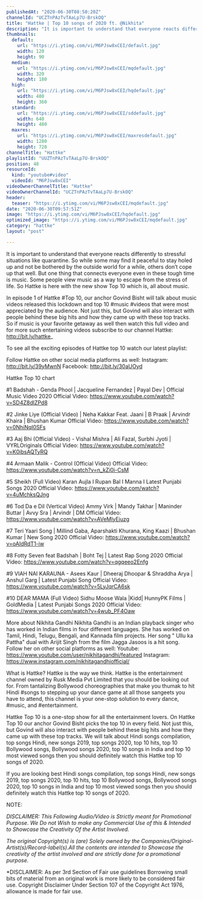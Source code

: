 ```yaml
---
publishedAt: "2020-06-30T08:50:20Z"
channelId: "UCZTnPAzTvTAaLp7U-BrskOQ"
title: "Hattke | Top 10 songs of 2020 ft. @Nikhita"
description: "It is important to understand that everyone reacts differently to stressful situations like quarantine. So while some may find it peaceful to stay holed up and not be bothered by the outside world for a while, others don’t cope up that well. But one thing that connects everyone even in these tough time is music. Some people view music as a way to escape from the stress of life. So Hattke is here with the new show Top 10 which is, all about music.\n\nIn episode 1 of Hattke #Top 10, our anchor Govind Bisht will talk about music videos released this lockdown and top 10 #music #videos that were most appreciated by the audience. Not just this, but Govind will also interact with people behind these big hits and how they came up with these top tracks. So if music is your favorite getaway as well then watch this full video and for more such entertaining videos subscribe to our channel Hattke: http://bit.ly/hattke_\n\nTo see all the exciting episodes of Hattke top 10 watch our latest playlist:\n\nFollow Hattke on other social media platforms as well: Instagram: http://bit.ly/39yMwnN Facebook: http://bit.ly/30aUOyd\n\nHattke Top 10 chart\n\n#1 Badshah - Genda Phool | Jacqueline Fernandez | Payal Dev | Official Music Video 2020\nOfficial Video: https://www.youtube.com/watch?v=SD4Z8dlZPd8\n\n#2 Jinke Liye (Official Video) | Neha Kakkar Feat. Jaani | B Praak | Arvindr Khaira | Bhushan Kumar\nOfficial Video: https://www.youtube.com/watch?v=0NhiNqI0SFs\n\n#3 Aaj Bhi (Official Video) - Vishal Mishra | Ali Fazal, Surbhi Jyoti | VYRLOriginals\nOfficial Video: https://www.youtube.com/watch?v=K0ibsAQTyRQ\n\n#4 Armaan Malik - Control (Official Video)\nOfficial Video: https://www.youtube.com/watch?v=n_kZi0i-CsM\n\n#5 Sheikh (Full Video) Karan Aujla I Rupan Bal I Manna I Latest Punjabi Songs 2020\nOfficial Video: https://www.youtube.com/watch?v=4uMchksQJng\n\n#6 Tod Da e Dil (Vertical Video) Ammy Virk | Mandy Takhar | Maninder Buttar | Avvy Sra | Arvindr | DM\nOfficial Video: https://www.youtube.com/watch?v=AVeMlyEjuzg\n\n#7 Teri Yaari Song | Millind Gaba, Aparshakti Khurana, King Kaazi | Bhushan Kumar | New Song 2020\nOfficial Video: https://www.youtube.com/watch?v=oAIdRdT1-iw\n\n#8 Fotty Seven feat Badshah | Boht Tej | Latest Rap Song 2020\nOfficial Video: https://www.youtube.com/watch?v=qgqeeo2Enfg\n\n#9 VIAH NAI KARAUNA - Asees Kaur | Dheeraj Dhoopar & Shraddha Arya | Anshul Garg | Latest Punjabi Song\nOfficial Video: https://www.youtube.com/watch?v=5LyJqrCA6sk\n\n#10 DEAR MAMA (Full Video) Sidhu Moose Wala |Kidd| HunnyPK Films | GoldMedia | Latest Punjabi Songs 2020\nOfficial Video: https://www.youtube.com/watch?v=4wub_PF4Oaw\n\nMore about Nikhita Gandhi\nNikhita Gandhi is an Indian playback singer who has worked in Indian films in four different languages. She has worked on Tamil, Hindi, Telugu, Bengali, and Kannada film projects. Her song \" Ullu ka Pattha\" dual with Arijit Singh from the film Jagga Jasoos is a hit song. Follow her on other social platforms as well: Youtube: https://www.youtube.com/user/nikhitagandhi/featured Instagram: https://www.instagram.com/nikhitagandhiofficial/\n\nWhat is Hattke? Hattke is the way we think. Hattke is the entertainment channel owned by Rusk Media Pvt Limited that you should be looking out for. From tantalizing Bollywood choreographies that make you thumak to hit Hindi #songs to stepping up your dance game at all those sangeets you have to attend, this channel is your one-stop solution to every dance, #music, and #entertainment. \n\nHattke Top 10 is a one-stop show for all the entertainment lovers. On Hattke Top 10 our anchor Govind Bisht picks the top 10 in every field. Not just this, but Govind will also interact with people behind these big hits and how they came up with these top tracks. We will talk about Hindi songs compilation, top songs Hindi, new songs 2019, top songs 2020, top 10 hits, top 10 Bollywood songs, Bollywood songs 2020, top 10 songs in India and top 10 most viewed songs then you should definitely watch this Hattke top 10 songs of 2020.\n\nIf you are looking best Hindi songs compilation, top songs Hindi, new songs 2019, top songs 2020, top 10 hits, top 10 Bollywood songs, Bollywood songs 2020, top 10 songs in India and top 10 most viewed songs then you should definitely watch this Hattke top 10 songs of 2020.\n  \nNOTE:\n\n*DISCLAIMER: This Following Audio/Video is Strictly meant for Promotional Purpose. We Do not Wish to make any Commercial Use of this & Intended to Showcase the Creativity Of the Artist Involved.*\n\n*The original Copyright(s) is (are) Solely owned by the Companies/Original-Artist(s)/Record-label(s).All the contents are intended to Showcase the creativity of the artist involved and are strictly done for a promotional purpose.*\n\n*DISCLAIMER: As per 3rd Section of Fair use guidelines Borrowing small bits of material from an original work is more likely to be considered fair use. Copyright Disclaimer Under Section 107 of the Copyright Act 1976, allowance is made for fair use."
thumbnails:
  default:
    url: "https://i.ytimg.com/vi/M6PJsw8xCEI/default.jpg"
    width: 120
    height: 90
  medium:
    url: "https://i.ytimg.com/vi/M6PJsw8xCEI/mqdefault.jpg"
    width: 320
    height: 180
  high:
    url: "https://i.ytimg.com/vi/M6PJsw8xCEI/hqdefault.jpg"
    width: 480
    height: 360
  standard:
    url: "https://i.ytimg.com/vi/M6PJsw8xCEI/sddefault.jpg"
    width: 640
    height: 480
  maxres:
    url: "https://i.ytimg.com/vi/M6PJsw8xCEI/maxresdefault.jpg"
    width: 1280
    height: 720
channelTitle: "Hattke"
playlistId: "UUZTnPAzTvTAaLp7U-BrskOQ"
position: 48
resourceId:
  kind: "youtube#video"
  videoId: "M6PJsw8xCEI"
videoOwnerChannelTitle: "Hattke"
videoOwnerChannelId: "UCZTnPAzTvTAaLp7U-BrskOQ"
header:
  teaser: "https://i.ytimg.com/vi/M6PJsw8xCEI/mqdefault.jpg"
date: "2020-06-30T09:57:51Z"
image: "https://i.ytimg.com/vi/M6PJsw8xCEI/hqdefault.jpg"
optimized_image: "https://i.ytimg.com/vi/M6PJsw8xCEI/mqdefault.jpg"
category: "hattke"
layout: "post"

---
```

It is important to understand that everyone reacts differently to stressful situations like quarantine. So while some may find it peaceful to stay holed up and not be bothered by the outside world for a while, others don’t cope up that well. But one thing that connects everyone even in these tough time is music. Some people view music as a way to escape from the stress of life. So Hattke is here with the new show Top 10 which is, all about music.

In episode 1 of Hattke #Top 10, our anchor Govind Bisht will talk about music videos released this lockdown and top 10 #music #videos that were most appreciated by the audience. Not just this, but Govind will also interact with people behind these big hits and how they came up with these top tracks. So if music is your favorite getaway as well then watch this full video and for more such entertaining videos subscribe to our channel Hattke: http://bit.ly/hattke_

To see all the exciting episodes of Hattke top 10 watch our latest playlist:

Follow Hattke on other social media platforms as well: Instagram: http://bit.ly/39yMwnN Facebook: http://bit.ly/30aUOyd

Hattke Top 10 chart

#1 Badshah - Genda Phool | Jacqueline Fernandez | Payal Dev | Official Music Video 2020
Official Video: https://www.youtube.com/watch?v=SD4Z8dlZPd8

#2 Jinke Liye (Official Video) | Neha Kakkar Feat. Jaani | B Praak | Arvindr Khaira | Bhushan Kumar
Official Video: https://www.youtube.com/watch?v=0NhiNqI0SFs

#3 Aaj Bhi (Official Video) - Vishal Mishra | Ali Fazal, Surbhi Jyoti | VYRLOriginals
Official Video: https://www.youtube.com/watch?v=K0ibsAQTyRQ

#4 Armaan Malik - Control (Official Video)
Official Video: https://www.youtube.com/watch?v=n_kZi0i-CsM

#5 Sheikh (Full Video) Karan Aujla I Rupan Bal I Manna I Latest Punjabi Songs 2020
Official Video: https://www.youtube.com/watch?v=4uMchksQJng

#6 Tod Da e Dil (Vertical Video) Ammy Virk | Mandy Takhar | Maninder Buttar | Avvy Sra | Arvindr | DM
Official Video: https://www.youtube.com/watch?v=AVeMlyEjuzg

#7 Teri Yaari Song | Millind Gaba, Aparshakti Khurana, King Kaazi | Bhushan Kumar | New Song 2020
Official Video: https://www.youtube.com/watch?v=oAIdRdT1-iw

#8 Fotty Seven feat Badshah | Boht Tej | Latest Rap Song 2020
Official Video: https://www.youtube.com/watch?v=qgqeeo2Enfg

#9 VIAH NAI KARAUNA - Asees Kaur | Dheeraj Dhoopar & Shraddha Arya | Anshul Garg | Latest Punjabi Song
Official Video: https://www.youtube.com/watch?v=5LyJqrCA6sk

#10 DEAR MAMA (Full Video) Sidhu Moose Wala |Kidd| HunnyPK Films | GoldMedia | Latest Punjabi Songs 2020
Official Video: https://www.youtube.com/watch?v=4wub_PF4Oaw

More about Nikhita Gandhi
Nikhita Gandhi is an Indian playback singer who has worked in Indian films in four different languages. She has worked on Tamil, Hindi, Telugu, Bengali, and Kannada film projects. Her song " Ullu ka Pattha" dual with Arijit Singh from the film Jagga Jasoos is a hit song. Follow her on other social platforms as well: Youtube: https://www.youtube.com/user/nikhitagandhi/featured Instagram: https://www.instagram.com/nikhitagandhiofficial/

What is Hattke? Hattke is the way we think. Hattke is the entertainment channel owned by Rusk Media Pvt Limited that you should be looking out for. From tantalizing Bollywood choreographies that make you thumak to hit Hindi #songs to stepping up your dance game at all those sangeets you have to attend, this channel is your one-stop solution to every dance, #music, and #entertainment. 

Hattke Top 10 is a one-stop show for all the entertainment lovers. On Hattke Top 10 our anchor Govind Bisht picks the top 10 in every field. Not just this, but Govind will also interact with people behind these big hits and how they came up with these top tracks. We will talk about Hindi songs compilation, top songs Hindi, new songs 2019, top songs 2020, top 10 hits, top 10 Bollywood songs, Bollywood songs 2020, top 10 songs in India and top 10 most viewed songs then you should definitely watch this Hattke top 10 songs of 2020.

If you are looking best Hindi songs compilation, top songs Hindi, new songs 2019, top songs 2020, top 10 hits, top 10 Bollywood songs, Bollywood songs 2020, top 10 songs in India and top 10 most viewed songs then you should definitely watch this Hattke top 10 songs of 2020.
  
NOTE:

*DISCLAIMER: This Following Audio/Video is Strictly meant for Promotional Purpose. We Do not Wish to make any Commercial Use of this & Intended to Showcase the Creativity Of the Artist Involved.*

*The original Copyright(s) is (are) Solely owned by the Companies/Original-Artist(s)/Record-label(s).All the contents are intended to Showcase the creativity of the artist involved and are strictly done for a promotional purpose.*

*DISCLAIMER: As per 3rd Section of Fair use guidelines Borrowing small bits of material from an original work is more likely to be considered fair use. Copyright Disclaimer Under Section 107 of the Copyright Act 1976, allowance is made for fair use.